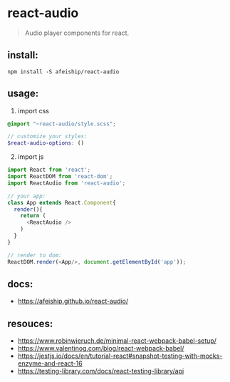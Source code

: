 # react-audio
> Audio player components for react.

## install:
```shell
npm install -S afeiship/react-audio
```

## usage:
1. import css
  ```scss
  @import "~react-audio/style.scss";

  // customize your styles:
  $react-audio-options: ()
  ```
2. import js
  ```js
  import React from 'react';
  import ReactDOM from 'react-dom';
  import ReactAudio from 'react-audio';
  
  // your app:
  class App extends React.Component{
    render(){
      return (
        <ReactAudio />
      )
    }
  }

  // render to dom:
  ReactDOM.render(<App/>, document.getElementById('app'));
  ```

## docs:
- https://afeiship.github.io/react-audio/

## resouces:
- https://www.robinwieruch.de/minimal-react-webpack-babel-setup/
- https://www.valentinog.com/blog/react-webpack-babel/
- https://jestjs.io/docs/en/tutorial-react#snapshot-testing-with-mocks-enzyme-and-react-16
- https://testing-library.com/docs/react-testing-library/api
